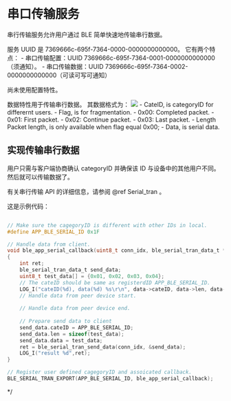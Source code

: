 # 串口传输服务

串行传输服务允许用户通过 BLE 简单快速地传输串行数据。

服务 UUID 是 7369666c-695f-7364-0000-0000000000000。 它有两个特点：
	- 串口传输配置：UUID 7369666c-695f-7364-0001-0000000000000（须通知）。
	- 串口传输数据：UUID 7369666c-695f-7364-0002-0000000000000（可读可写可通知）

尚未使用配置特性。

数据特性用于传输串行数据。 其数据格式为：
![](../../assets/ble_serail_data.png)
	- CateID, is categoryID for differernt users.
	- Flag, is for fragmentation.
		- 0x00: Completed packet.
		- 0x01: First packet.
		- 0x02: Continue packet.
		- 0x03: Last packet.
	- Length Packet length, is only available when flag equal 0x00;
	- Data, is serial data.
	
## 实现传输串行数据

用户只需与客户端协商确认 categoryID 并确保该 ID 与设备中的其他用户不同。 然后就可以传输数据了。

有关串行传输 API 的详细信息，请参阅 @ref Serial_tran 。

这是示例代码：

```c

// Make sure the cagegoryID is different with other IDs in local.
#define APP_BLE_SERIAL_ID 0x1F

// Handle data from client.
void ble_app_serial_callback(uint8_t conn_idx, ble_serial_tran_data_t *data)
{
	int ret;
	ble_serial_tran_data_t send_data;
	uint8_t test_data[] = {0x01, 0x02, 0x03, 0x04};
	// The cateID should be same as registerdID APP_BLE_SERIAL_ID.
    LOG_I("cateID(%d), data(%d) %s\r\n", data->cateID, data->len, data->data);
	// Handle data from peer device start.
	
	// Handle data from peer device end.
	
	// Prepare send data to client
	send_data.cateID = APP_BLE_SERIAL_ID;
	send_data.len = sizeof(test_data);
	send_data.data = test_data;
	ret = ble_serial_tran_send_data(conn_idx, &send_data);
	LOG_I("result %d",ret);
}

// Register user defined cagegoryID and assoicated callback.
BLE_SERIAL_TRAN_EXPORT(APP_BLE_SERIAL_ID, ble_app_serial_callback);


```

*/